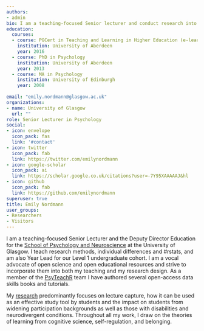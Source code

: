 ```yaml
---
authors:
- admin
bio: I am a teaching-focused Senior lecturer and conduct research into the relationship between learning, student engagement, and technology.
education:
  courses:
  - course: PGCert in Teaching and Learning in Higher Education (e-learning)
    institution: University of Aberdeen
    year: 2016
  - course: PhD in Psychology
    institution: University of Aberdeen
    year: 2013
  - course: MA in Psychology
    institution: University of Edinburgh
    year: 2008
 
email: "emily.nordmann@glasgow.ac.uk"
organizations:
- name: University of Glasgow
  url: ""
role: Senior Lecturer in Psychology
social:
- icon: envelope
  icon_pack: fas
  link: '#contact'
- icon: twitter
  icon_pack: fab
  link: https://twitter.com/emilynordmann
- icon: google-scholar
  icon_pack: ai
  link: https://scholar.google.co.uk/citations?user=-7Y95XAAAAAJ&hl
- icon: github
  icon_pack: fab
  link: https://github.com/emilynordmann
superuser: true
title: Emily Nordmann
user_groups:
- Researchers
- Visitors
---
```


I am a teaching-focused Senior Lecturer and the Deputy Director Education for the [School of Psychology and Neuroscience](https://www.gla.ac.uk/schools/psychology/) at the University of Glasgow. I teach research methods, individual differences and #rstats, and am also Year Lead for our Level 1 undergraduate cohort. I am a vocal advocate of open science and open educational resources and strive to incorporate them into both my teaching and my research design. As a member of the [PsyTeachR](https://psyteachr.github.io/) team I have authored several open-access data skills books and tutorials.

My [research](https://scholar.google.co.uk/citations?user=-7Y95XAAAAAJ&hl=en) predominantly focuses on lecture capture, how it can be used as an effective study tool by students and the impact on students from widening participation backgrounds as well as those with disabilities and neurodivergent conditions. Throughout all my work, I draw on the theories of learning from cognitive science, self-regulation, and belonging. 
